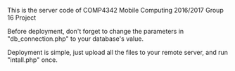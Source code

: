 This is the server code of COMP4342 Mobile Computing 2016/2017 Group 16 Project

Before deployment, don't forget to change the parameters in "db_connection.php" to your database's value.

Deployment is simple, just upload all the files to your remote server, and run "intall.php" once.
